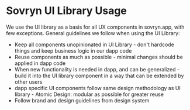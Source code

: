 # Sovryn UI Library Usage

We use the UI library as a basis for all UX components in sovryn.app, with few exceptions. General guidelines we follow when using the UI Library:

* Keep all components unopinionated in UI Library - don't hardcode things and keep business logic in our dapp code
* Reuse components as much as possible - minimal changes should be applied in dapp code
* When new functionality is needed in dapp, and can be generalized - build it into the UI library component in a way that can be extended by other users
* dapp specific UI components follow same design methodology as UI library - Atomic Design: modular as possible for greater reuse
* Follow brand and design guidelines from design system
